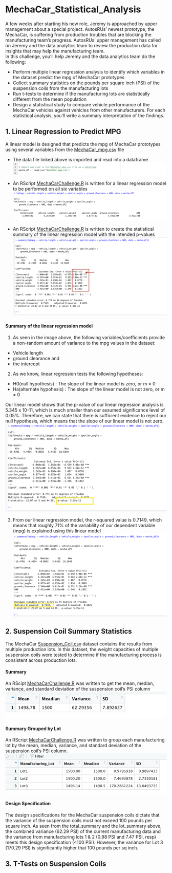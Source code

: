 # MechaCar_Statistical_Analysis

A few weeks after starting his new role, Jeremy is approached by upper management about a special project. AutosRUs’ newest prototype, the MechaCar, is suffering from production troubles that are blocking the manufacturing team’s progress. AutosRUs’ upper management has called on Jeremy and the data analytics team to review the production data for insights that may help the manufacturing team.<br/>
In this challenge, you’ll help Jeremy and the data analytics team do the following:
- Perform multiple linear regression analysis to identify which variables in the dataset predict the mpg of MechaCar prototypes
- Collect summary statistics on the pounds per square inch (PSI) of the suspension coils from the manufacturing lots
- Run t-tests to determine if the manufacturing lots are statistically different from the mean population
- Design a statistical study to compare vehicle performance of the MechaCar vehicles against vehicles from other manufacturers. For each statistical analysis, you’ll write a summary interpretation of the findings.

## 1. Linear Regression to Predict MPG

A linear model is designed that predicts the mpg of MechaCar prototypes using several variables from the [MechaCar_mpg.csv](https://github.com/rmat112/MechaCar_Statistical_Analysis/blob/main/MechaCar_mpg.csv) file

- The data file linked above is imported and read into a dataframe
![import%26read.png](https://github.com/rmat112/MechaCar_Statistical_Analysis/blob/main/Resources/import%26read.png)

- An RScript [MechaCarChallenge.R](https://github.com/rmat112/MechaCar_Statistical_Analysis/blob/main/MechaCarChallenge.R) is written for a linear regression model to be performed on all six variables 
![linear_regression.png](https://github.com/rmat112/MechaCar_Statistical_Analysis/blob/main/Resources/linear_regression.png)

- An RScript [MechaCarChallenge.R](https://github.com/rmat112/MechaCar_Statistical_Analysis/blob/main/MechaCarChallenge.R) is written to create the statistical summary of the linear regression model with the intended p-values 
![summary_statistics.png](https://github.com/rmat112/MechaCar_Statistical_Analysis/blob/main/Resources/summary_statistics.png)

#### Summary of the linear regression model

1. As seen in the image above, the following variables/coefficients provide a non-random amount of variance to the mpg values in the dataset:<br/>
  - Vehicle length 
  - ground clearance and 
  - the intercept

2. As we know, linear regression tests the following hypotheses:<br/>
  - H0(null hypothesis) : The slope of the linear model is zero, or m = 0<br/>
  - Ha(alternate hypohesis) : The slope of the linear model is not zero, or m ≠ 0<br/>
  
  Our linear model shows that the p-value of our linear regression analysis is 5.345 x 10-11, which is much smaller than our assumed significance level of 0.05%.     Therefore, we can state that there is sufficient evidence to reject our null hypothesis, which means that the slope of our linear model is not zero.
  ![pvalue.png](https://github.com/rmat112/MechaCar_Statistical_Analysis/blob/main/Resources/pvalue.png)

3. From our linear regression model, the r-squared value is 0.7149, which means that roughly 71% of the variablilty of our dependent variable (mpg) is explained using this linear model
![r-sq.png](https://github.com/rmat112/MechaCar_Statistical_Analysis/blob/main/Resources/r-sq.png)

## 2. Suspension Coil Summary Statistics
The MechaCar [Suspension_Coil.csv](https://github.com/rmat112/MechaCar_Statistical_Analysis/blob/main/Suspension_Coil.csv) dataset contains the results from multiple production lots. In this dataset, the weight capacities of multiple suspension coils were tested to determine if the manufacturing process is consistent across production lots.

#### Summary
An RScipt [MechaCarChallenge.R](https://github.com/rmat112/MechaCar_Statistical_Analysis/blob/main/MechaCarChallenge.R) was written to get the mean, median, variance, and standard deviation of the suspension coil’s PSI column
![total_summary.png](https://github.com/rmat112/MechaCar_Statistical_Analysis/blob/main/Resources/total_summary.png)

#### Summary Grouped by Lot
An RScript [MechaCarChallenge.R](https://github.com/rmat112/MechaCar_Statistical_Analysis/blob/main/MechaCarChallenge.R) was written to group each manufacturing lot by the mean, median, variance, and standard deviation of the suspension coil’s PSI column.
![Lot_summary.pn](https://github.com/rmat112/MechaCar_Statistical_Analysis/blob/main/Resources/Lot_summary.png)

#### Design Specification
The design specifications for the MechaCar suspension coils dictate that the variance of the suspension coils must not exceed 100 pounds per square inch. As seen from the total_summary and the lot_summary above, the combined variance (62.29 PSI) of the current manufacturing data and the variance from manufacturing lots 1 & 2 (0.98 PSI and 7.47 PSI, resp) meets this design specification (<100 PSI). However, the variance for Lot 3 (170.29 PSI) is significantly higher that 100 pounds per sq inch.

## 3. T-Tests on Suspension Coils
